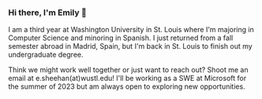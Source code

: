 ### Hi there, I'm Emily 👋

I am a third year at Washington University in St. Louis where I'm majoring in Computer Science and minoring in Spanish. I just returned from a fall semester abroad in Madrid, Spain, but I'm back in St. Louis to finish out my undergraduate degree.

Think we might work well together or just want to reach out? Shoot me an email at e.sheehan(at)wustl.edu! I'll be working as a SWE at Microsoft for the summer of 2023 but am always open to exploring new opportunities.
